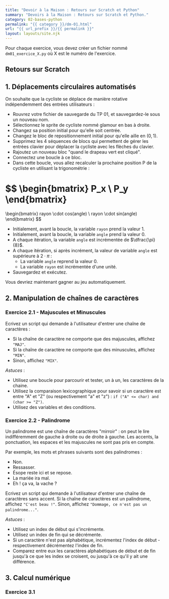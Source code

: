 ```yaml
---
title: "Devoir à la Maison : Retours sur Scratch et Python"
summary: "Devoirs à la Maison : Retours sur Scratch et Python."
category: 02-bases-python
permalink: "{{ category }}/dm-01.html"
url: "{{ url_prefix }}/{{ permalink }}"
layout: layouts/site.njk
---
```


Pour chaque exercice, vous devez créer un fichier nommé `dm01_exercice_X.py` où X est le numéro de l'exercice.

## Retours sur Scratch

## 1. Déplacements circulaires automatisés

On souhaite que la cycliste se déplace de manière rotative indépendemment des entrées utilisateurs :
* Rouvrez votre fichier de sauvegarde du TP 01, et sauvegardez-le sous un nouveau nom.
* Sélectionnez le sprite de cycliste nommé glamour en bas à droite.
* Changez sa position initial pour qu'elle soit centrée.
* Changez le bloc de repositionnement initial pour qu'elle aille en $(0, 1)$.
* Supprimez les 4 séquences de blocs qui permettent de gérer les entrées clavier pour déplacer la cycliste avec les flèches du clavier.
* Rajoutez un nouveau bloc "quand le drapeau vert est cliqué".
* Connectez une boucle à ce bloc.
* Dans cette boucle, vous allez recalculer la prochaine position P de la cycliste en utilisant la trigonométrie :

$$
\begin{bmatrix}
P_x \\
P_y
\end{bmatrix}
=
\begin{bmatrix}
rayon \cdot cos(angle) \\
rayon \cdot sin(angle)
\end{bmatrix}
$$

* Initialement, avant la boucle, la variable `rayon` prend la valeur 1.
* Initialement, avant la boucle, la variable `angle` prend la valeur 0.
* A chaque itération, la variable `angle` est incrémentée de $\dfrac{\pi}{8}$.
* A chaque itération, si après incrément, la valeur de variable `angle` est supérieure à $2 \cdot \pi$ :
    * La variable `angle` reprend la valeur 0.
    * La variable `rayon` est incrémentée d'une unité.
* Sauvegardez et exécutez.

Vous devriez maintenant gagner au jeu automatiquement.

## 2. Manipulation de chaînes de caractères

### Exercice 2.1 - Majuscules et Minuscules

Ecrivez un script qui demande à l'utilisateur d'entrer une chaîne de caractères :
* Si la chaîne de caractère ne comporte que des majuscules, affichez `"MAJ"`.
* Si la chaîne de caractère ne comporte que des minuscules, affichez `"MIN"`.
* Sinon, affichez `"MIX"`.

*Astuces* :
* Utilisez une boucle pour parcourir et tester, un à un, les caractères de la chaine.
* Utilisez la comparaison lexicographique pour savoir si un caractère est entre "A" et "Z" (ou respectivement "a" et "z") : `if ("A" <= char) and (char >= "Z")`.
* Utilisez des variables et des conditions.

### Exercice 2.2 - Palindrome

Un palindrome est une chaîne de caractères "mirroir" : on peut le lire indifféremment de gauche à droite ou de droite à gauche.
Les accents, la ponctuation, les espaces et les majuscules ne sont pas pris en compte.

Par exemple, les mots et phrases suivants sont des palindromes :
* Non.
* Ressasser.
* Ésope reste ici et se repose.
* La mariée ira mal.
* Eh ! ça va, la vache ?

Ecrivez un script qui demande à l'utilisateur d'entrer une chaîne de caractères sans accent.
Si la chaîne de caractères est un palindrome, affichez `"C'est beau !"`.
Sinon, affichez `"Dommage, ce n'est pas un palindrome..."`.

*Astuces* :
* Utilisez un index de début qui s'incrémente.
* Utilisez un index de fin qui se décrémente.
* Si un caractère n'est pas alphabétique, incrémentez l'index de début - respectivement décrémentez l'index de fin.
* Comparez entre eux les caractères alphabétiques de début et de fin jusqu'à ce que les index se croisent, ou jusqu'à ce qu'il y ait une différence.

## 3. Calcul numérique

### Exercice 3.1

